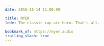```yaml
---
date: 2016-11-14 11:00:00

title: NYER
lede: The classic rap air horn. That's all.

bookmark_of: https://nyer.audio
trailing_slash: true
---
```

